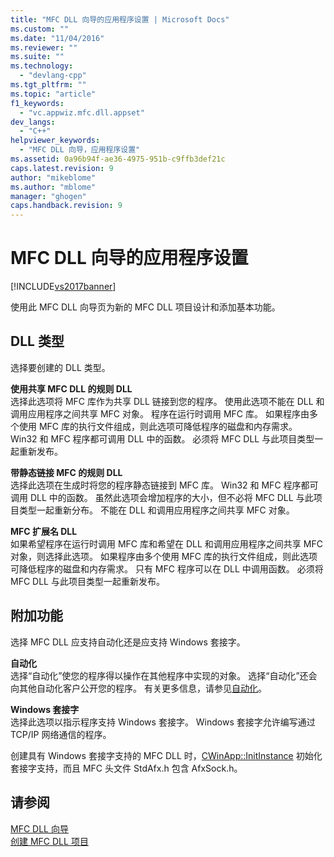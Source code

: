 ```yaml
---
title: "MFC DLL 向导的应用程序设置 | Microsoft Docs"
ms.custom: ""
ms.date: "11/04/2016"
ms.reviewer: ""
ms.suite: ""
ms.technology: 
  - "devlang-cpp"
ms.tgt_pltfrm: ""
ms.topic: "article"
f1_keywords: 
  - "vc.appwiz.mfc.dll.appset"
dev_langs: 
  - "C++"
helpviewer_keywords: 
  - "MFC DLL 向导，应用程序设置"
ms.assetid: 0a96b94f-ae36-4975-951b-c9ffb3def21c
caps.latest.revision: 9
author: "mikeblome"
ms.author: "mblome"
manager: "ghogen"
caps.handback.revision: 9
---
```

# MFC DLL 向导的应用程序设置
[!INCLUDE[vs2017banner](../../assembler/inline/includes/vs2017banner.md)]

使用此 MFC DLL 向导页为新的 MFC DLL 项目设计和添加基本功能。  
  
## DLL 类型  
 选择要创建的 DLL 类型。  
  
 **使用共享 MFC DLL 的规则 DLL**  
 选择此选项将 MFC 库作为共享 DLL 链接到您的程序。  使用此选项不能在 DLL 和调用应用程序之间共享 MFC 对象。  程序在运行时调用 MFC 库。  如果程序由多个使用 MFC 库的执行文件组成，则此选项可降低程序的磁盘和内存需求。  Win32 和 MFC 程序都可调用 DLL 中的函数。  必须将 MFC DLL 与此项目类型一起重新发布。  
  
 **带静态链接 MFC 的规则 DLL**  
 选择此选项在生成时将您的程序静态链接到 MFC 库。  Win32 和 MFC 程序都可调用 DLL 中的函数。  虽然此选项会增加程序的大小，但不必将 MFC DLL 与此项目类型一起重新分布。  不能在 DLL 和调用应用程序之间共享 MFC 对象。  
  
 **MFC 扩展名 DLL**  
 如果希望程序在运行时调用 MFC 库和希望在 DLL 和调用应用程序之间共享 MFC 对象，则选择此选项。  如果程序由多个使用 MFC 库的执行文件组成，则此选项可降低程序的磁盘和内存需求。  只有 MFC 程序可以在 DLL 中调用函数。  必须将 MFC DLL 与此项目类型一起重新发布。  
  
## 附加功能  
 选择 MFC DLL 应支持自动化还是应支持 Windows 套接字。  
  
 **自动化**  
 选择“自动化”使您的程序得以操作在其他程序中实现的对象。  选择“自动化”还会向其他自动化客户公开您的程序。  有关更多信息，请参见[自动化](../../mfc/automation.md)。  
  
 **Windows 套接字**  
 选择此选项以指示程序支持 Windows 套接字。  Windows 套接字允许编写通过 TCP\/IP 网络通信的程序。  
  
 创建具有 Windows 套接字支持的 MFC DLL 时，[CWinApp::InitInstance](../Topic/CWinApp::InitInstance.md) 初始化套接字支持，而且 MFC 头文件 StdAfx.h 包含 AfxSock.h。  
  
## 请参阅  
 [MFC DLL 向导](../../mfc/reference/mfc-dll-wizard.md)   
 [创建 MFC DLL 项目](../../mfc/reference/creating-an-mfc-dll-project.md)